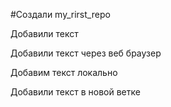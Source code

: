 ﻿#Создали my_rirst_repo

Добавили текст

Добавили текст через веб браузер

Добавим текст локально 

Добавили текст в новой ветке